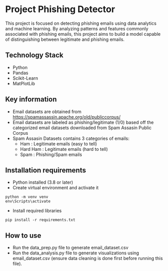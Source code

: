 # Project Phishing Detector

This project is focused on detecting phishing emails using data analytics and machine learning. By analyzing patterns and features commonly associated with phishing emails, this project aims to build a model capable of distinguishing between legitimate and phishing emails.

## Technology Stack

- Python
- Pandas
- Scikit-Learn
- MatPlotLib

## Key information

- Email datasets are obtained from https://spamassassin.apache.org/old/publiccorpus/
- Email datasets are labeled as phishing/legitimate (1/0) based off the categorized email datasets downloaded from Spam Assasin Public Corpus
- Spam Assasin Datasets contains 3 categories of emails:
  - Ham : Legitimate emails (easy to tell)
  - Hard Ham : Legitimate emails (hard to tell)
  - Spam : Phishing/Spam emails

## Installation requirements

- Python installed (3.8 or later)
- Create virtual environment and activate it

```
python -m venv venv
env\Scripts\activate
```

- Install required libraries

```
pip install -r requirements.txt
```

## How to use

- Run the data_prep.py file to generate email_dataset.csv
- Run the data_analysis.py file to generate visualizations using email_dataset.csv (ensure data cleaning is done first before running this file).
